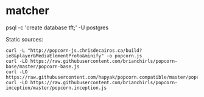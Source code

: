 # matcher

psql -c 'create database tft;' -U postgres

Static sources:

```
curl -L "http://popcorn-js.chrisdecairos.ca/build?ie8&player&MediaElementProto&minify" -o popcorn.js
curl -LO https://raw.githubusercontent.com/brianchirls/popcorn-base/master/popcorn-base.js
curl -LO https://raw.githubusercontent.com/hapyak/popcorn.compatible/master/popcorn.compatible.js
curl -LO https://raw.githubusercontent.com/brianchirls/popcorn-inception/master/popcorn.inception.js
```
